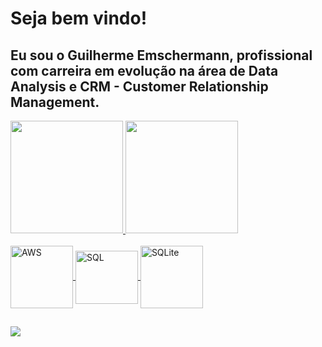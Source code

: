 # Seja bem vindo!
## Eu sou o Guilherme Emschermann, profissional com carreira em evolução na área de Data Analysis e CRM - Customer Relationship Management.
<div>
  <a href="https://github.com/guilherme-emschermann">
  <img height="180em" src="https://github-readme-stats.vercel.app/api?username=guilherme-emschermann&show_icons=true&theme=dark&include_all_commits=true&count_private=true"/>
  <img height="180em" src="https://github-readme-stats.vercel.app/api/top-langs/?username=guilherme-emschermann&layout=compact&langs_count=16&theme=dark"/>
</div>
    
<div style="display: inline_block"><br>
  <img align="center" alt="AWS" height="100" width="100" src="https://cdn.jsdelivr.net/gh/devicons/devicon/icons/amazonwebservices/amazonwebservices-original-wordmark.svg"/>
  <img align="center" alt="SQL" height="85" width="100" src="https://cdn.jsdelivr.net/gh/devicons/devicon/icons/microsoftsqlserver/microsoftsqlserver-plain-wordmark.svg"/>
  <img align="center" alt="SQLite" height="100" width="100" src="https://cdn.jsdelivr.net/gh/devicons/devicon/icons/sqlite/sqlite-original-wordmark.svg"/>
  </div>

  ##

  <div>
    <a href="https://www.linkedin.com/in/guilherme-emschermann/" target="_blank"><img src="https://img.shields.io/badge/-LinkedIn-%230077B5?style=for-the-badge&logo=linkedin&logoColor=white" target="_blank"></a>
  </div>
